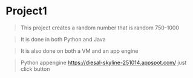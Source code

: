 # Project1

> This project creates a random number that is random 750-1000

> It is done in both Python and Java

> It is also done on both a VM and an app engine

> Python appengine https://diesal-skyline-251014.appspot.com/ just click 
button
